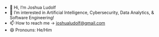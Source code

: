 - 👋 Hi, I’m Joshua Ludolf
- 👀 I’m interested in Artificial Intelligence, Cybersecurity, Data Analytics, & Software Engineering!
- 📫 How to reach me ->  joshualudolf@gmail.com
- 😄 Pronouns: He/Him

<!---
Joshua-Ludolf/Joshua-Ludolf is a ✨ special ✨ repository because its `README.md` (this file) appears on your GitHub profile.
You can click the Preview link to take a look at your changes.
--->
